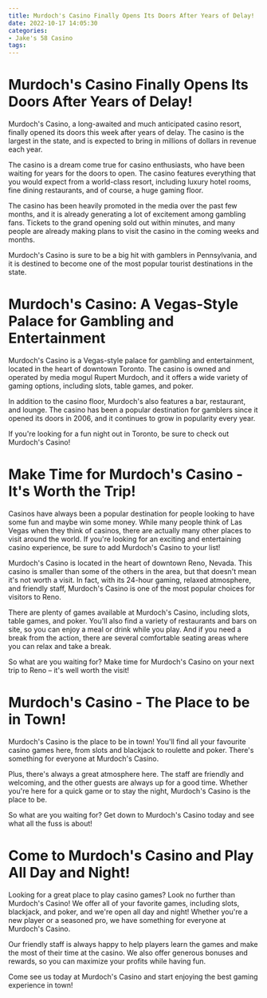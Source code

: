 ```yaml
---
title: Murdoch's Casino Finally Opens Its Doors After Years of Delay!
date: 2022-10-17 14:05:30
categories:
- Jake's 58 Casino
tags:
---
```



#  Murdoch's Casino Finally Opens Its Doors After Years of Delay!

Murdoch's Casino, a long-awaited and much anticipated casino resort, finally opened its doors this week after years of delay. The casino is the largest in the state, and is expected to bring in millions of dollars in revenue each year.

The casino is a dream come true for casino enthusiasts, who have been waiting for years for the doors to open. The casino features everything that you would expect from a world-class resort, including luxury hotel rooms, fine dining restaurants, and of course, a huge gaming floor.

The casino has been heavily promoted in the media over the past few months, and it is already generating a lot of excitement among gambling fans. Tickets to the grand opening sold out within minutes, and many people are already making plans to visit the casino in the coming weeks and months.

Murdoch's Casino is sure to be a big hit with gamblers in Pennsylvania, and it is destined to become one of the most popular tourist destinations in the state.

#  Murdoch's Casino: A Vegas-Style Palace for Gambling and Entertainment

Murdoch's Casino is a Vegas-style palace for gambling and entertainment, located in the heart of downtown Toronto. The casino is owned and operated by media mogul Rupert Murdoch, and it offers a wide variety of gaming options, including slots, table games, and poker.

In addition to the casino floor, Murdoch's also features a bar, restaurant, and lounge. The casino has been a popular destination for gamblers since it opened its doors in 2006, and it continues to grow in popularity every year.

If you're looking for a fun night out in Toronto, be sure to check out Murdoch's Casino!

#  Make Time for Murdoch's Casino - It's Worth the Trip!

Casinos have always been a popular destination for people looking to have some fun and maybe win some money. While many people think of Las Vegas when they think of casinos, there are actually many other places to visit around the world. If you're looking for an exciting and entertaining casino experience, be sure to add Murdoch's Casino to your list!

Murdoch's Casino is located in the heart of downtown Reno, Nevada. This casino is smaller than some of the others in the area, but that doesn't mean it's not worth a visit. In fact, with its 24-hour gaming, relaxed atmosphere, and friendly staff, Murdoch's Casino is one of the most popular choices for visitors to Reno.

There are plenty of games available at Murdoch's Casino, including slots, table games, and poker. You'll also find a variety of restaurants and bars on site, so you can enjoy a meal or drink while you play. And if you need a break from the action, there are several comfortable seating areas where you can relax and take a break.

So what are you waiting for? Make time for Murdoch's Casino on your next trip to Reno – it's well worth the visit!

#  Murdoch's Casino - The Place to be in Town!

Murdoch's Casino is the place to be in town! You'll find all your favourite casino games here, from slots and blackjack to roulette and poker. There's something for everyone at Murdoch's Casino.

Plus, there's always a great atmosphere here. The staff are friendly and welcoming, and the other guests are always up for a good time. Whether you're here for a quick game or to stay the night, Murdoch's Casino is the place to be.

So what are you waiting for? Get down to Murdoch's Casino today and see what all the fuss is about!

#  Come to Murdoch's Casino and Play All Day and Night!

Looking for a great place to play casino games? Look no further than Murdoch's Casino! We offer all of your favorite games, including slots, blackjack, and poker, and we're open all day and night! Whether you're a new player or a seasoned pro, we have something for everyone at Murdoch's Casino.

Our friendly staff is always happy to help players learn the games and make the most of their time at the casino. We also offer generous bonuses and rewards, so you can maximize your profits while having fun.

Come see us today at Murdoch's Casino and start enjoying the best gaming experience in town!